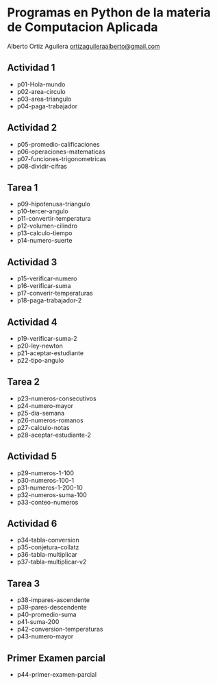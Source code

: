 # Programas en Python de la materia de Computacion Aplicada
Alberto Ortiz Aguilera ortizaguileraalberto@gmail.com

## Actividad 1
- p01-Hola-mundo
- p02-area-circulo
- p03-area-triangulo
- p04-paga-trabajador
## Actividad 2
- p05-promedio-calificaciones
- p06-operaciones-matematicas
- p07-funciones-trigonometricas
- p08-dividir-cifras
## Tarea 1
- p09-hipotenusa-triangulo
- p10-tercer-angulo
- p11-convertir-temperatura
- p12-volumen-cilindro
- p13-calculo-tiempo
- p14-numero-suerte
## Actividad 3
- p15-verificar-numero
- p16-verificar-suma
- p17-converir-temperaturas
- p18-paga-trabajador-2
## Actividad 4
- p19-verificar-suma-2
- p20-ley-newton
- p21-aceptar-estudiante
- p22-tipo-angulo
## Tarea 2
- p23-numeros-consecutivos
- p24-numero-mayor
- p25-dia-semana
- p26-numeros-romanos
- p27-calculo-notas
- p28-aceptar-estudiante-2
## Actividad 5
- p29-numeros-1-100
- p30-numeros-100-1
- p31-numeros-1-200-10
- p32-numeros-suma-100
- p33-conteo-numeros
## Actividad 6
- p34-tabla-conversion
- p35-conjetura-collatz
- p36-tabla-multiplicar
- p37-tabla-multiplicar-v2
## Tarea 3
- p38-impares-ascendente
- p39-pares-descendente
- p40-promedio-suma
- p41-suma-200
- p42-conversion-temperaturas
- p43-numero-mayor
## Primer Examen parcial
- p44-primer-examen-parcial